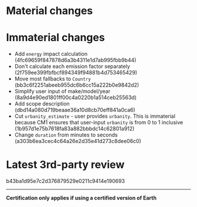 # Material changes

# Immaterial changes
- Add `energy` impact calculation (4fc69659f847878d6a3b4311e1d7ab995fbb9b44)
- Don't calculate each emission factor separately (2f759ee399fbfbcf894349f94881b4d753465429)
- Move most fallbacks to `Country` (bb3c6f2251abeeb955dc6b6cc15a222b0e9842d2)
- Simplify user input of make/model/year (8a9d4e90ed1801ff00c4a0220b1a514ceb25563d)
- Add scope description (dbd14a080d719beaae36a10d8cb70eff841a0ca6)
- Cut `urbanity_estimate` - user provides `urbanity`. This is immaterial because CM1 ensures that user-input `urbanity` is from 0 to 1 inclusive (1b957d1e75b7618fa83a882bbbdc14c62801a912)
- Change `duration` from minutes to seconds (a303b6ea3cec4c64a26e2d35e41d273c8dee06c0)

# Latest 3rd-party review
b43ba1d95e7c2d376879529e0211c9414e190693

- - -

**Certification only applies if using a certified version of Earth**
